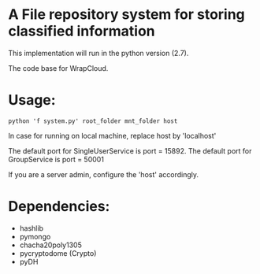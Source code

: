 # A File repository system for storing classified information
This implementation will run in the python version (2.7).

The code base for WrapCloud.

# Usage:
<code>python 'f system.py' root_folder mnt_folder host </code>

In case for running on local machine, replace host by 'localhost'

The default port for SingleUserService is port = 15892. The default port for GroupService is port = 50001

If you are a server admin, configure the 'host' accordingly.

# Dependencies:
* hashlib
* pymongo
* chacha20poly1305
* pycryptodome (Crypto)
* pyDH
